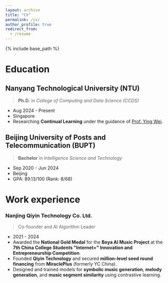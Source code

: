 ```yaml
---
layout: archive
title: "CV"
permalink: /cv/
author_profile: true
redirect_from:
  - /resume
---
```

{% include base_path %}

# Education

## Nanyang Technological University (NTU)

> **Ph.D.** in *College of Computing and Data Science (CCDS)*

* Aug 2024 - Present
* Singapore
* Researching **Continual Learning** under the guidance of [Prof. Ying Wei](https://wei-ying.net/).

## Beijing University of Posts and Telecommunication (BUPT)

> **Bachelor** in *Intelligence Science and Technology*

* Sep 2020 - Jun 2024
* Beijing
* GPA: 89.13/100 (Rank: 8/68)


# Work experience

### Nanjing Qiyin Technology Co. Ltd.

> Co-founder and AI Algorithm Leader

* 2021 - 2024
* Awarded the **National Gold Medal** for the **Boya AI Music Project** at the **7th China College Students "Internet+" Innovation and Entrepreneurship Competition**.
* Founded **Qiyin Technology** and secured **million-level seed round financing** from **MiraclePlus** (formerly YC China).
* Designed and trained models for **symbolic music generation**, **melody generation**, and **music segment similarity** using contrastive learning.
